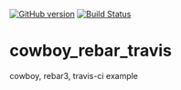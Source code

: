 [![GitHub version](https://badge.fury.io/gh/surinkim%2Fcowboy_rebar_travis.svg)](https://badge.fury.io/gh/surinkim%2Fcowboy_rebar_travis)
[![Build Status](https://travis-ci.org/surinkim/cowboy_rebar_travis.svg?branch=master)](https://travis-ci.org/surinkim/cowboy_rebar_travis)

# cowboy_rebar_travis
cowboy, rebar3, travis-ci example
